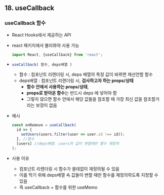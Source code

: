 ## 18. useCallback

### useCallback 함수

- React Hooks에서 제공하는 API

- react 패키지에서 불러와야 사용 가능

  ```jsx
  import React, {useCallback} from 'react';
  ```

- ```jsx
  useCallback( 함수, deps배열 )
  ```

  - 함수 : 컴포넌트 리렌더링 시, deps 배열의 특정 값이 바뀌면 재선언할 함수
  - deps배열 : 컴포넌트 리렌더링 시, **검사하고자 하는 props/상태**
    - **함수 안에서 사용하는 props/상태**,
    - **props로 받아온 함수**는 반드시 deps 에 넣어야 함
    - 그렇지 않으면 함수 안에서 해당 값들을 참조할 때 가장 최신 값을 참조할거라는 보장이 없음

- 예시

  ```jsx
  const onRemove = useCallback(
    id => {
      setUsers(users.filter(user => user.id !== id));
    }, //함수
    [users] //deps배열. users의 값이 변할때만 함수 재정의
  );
  ```

  

- 사용 이유
  - 컴포넌트 리렌더링 시 함수가 쓸데없이 재정의될 수 있음
  - 이를 막기 위해 deps배열 속 값들이 변할 때만 함수를 재정의하도록 지정할 수 있음
  - 즉 useCallback = 함수를 위한 useMemo